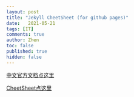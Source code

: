 ```yaml
---
layout: post
title: "Jekyll CheetSheet (for github pages)"
date:   2021-05-21
tags: [IT]
comments: true
author: Zhen
toc: false
published: true
hidden: false
---
```

[中文官方文档点这里](http://jekyllcn.com/docs/templates/)
<!-- more -->
[CheetSheet点这里](https://gist.github.com/JJediny/a466eed62cee30ad45e2)

<!--stackedit_data:
eyJoaXN0b3J5IjpbLTEzNTMxODQzMzUsMTU3NzQxNDc5MiwtMj
AzNzE2MjcyOCwtMjEzMTk4MDAxOSwtMTE3NjIzNjU5NiwtMjEx
Mjg1NzU2MiwzMjI4OTU5NjksLTcyMDg2MzQ0NSwtOTgyOTY5Nz
E3LDExNDAxOTAzOTgsLTcyOTMyODMxM119
-->